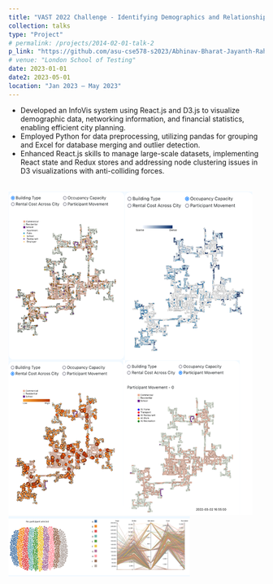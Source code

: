 ```yaml
---
title: "VAST 2022 Challenge - Identifying Demographics and Relationships"
collection: talks
type: "Project"
# permalink: /projects/2014-02-01-talk-2
p_link: "https://github.com/asu-cse578-s2023/Abhinav-Bharat-Jayanth-Rahil-Shreya-Snehal"
# venue: "London School of Testing"
date: 2023-01-01
date2: 2023-05-01
location: "Jan 2023 – May 2023"
---
```


* Developed an InfoVis system using React.js and D3.js to visualize demographic data, networking information, and financial statistics, enabling efficient city planning.
* Employed Python for data preprocessing, utilizing pandas for grouping and Excel for database merging and outlier detection.
* Enhanced React.js skills to manage large-scale datasets, implementing React state and Redux stores and addressing node clustering issues in D3 visualizations with anti-colliding forces.

<!-- <div style="display: flex;"> -->
<br><img src="/images/vast_2.png">
<img src="/images/vast_1.png">
<!-- </div> -->
<!-- * Technology stack -  -->
